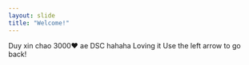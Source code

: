```yaml
---
layout: slide
title: "Welcome!"
---
```

Duy xin chao 3000❤️ ae DSC hahaha Loving it
Use the left arrow to go back!
